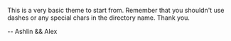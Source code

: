 This is a very basic theme to start from. Remember that you shouldn't use dashes or any special chars in the directory name. Thank you.

--
Ashlin && Alex
